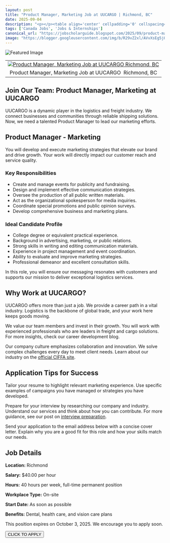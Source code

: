 ```yaml
---
layout: post
title: "Product Manager, Marketing Job at UUCARGO | Richmond, BC"
date: 2025-09-04
description: "<p></p><table align='center' cellpadding='0' cellspacing='0' class='tr-caption-container' style='margin-left: auto; margin-right: auto;'><tbody><tr><td style='text-align: center;'><a href='https://blogger.googleusercontent.com/img/b/R29vZ2xl/AVvXsEg5jQ31uLsPWs3tcROKaYPS06K4t-Xf479A8Nz-16vDYtMjJnEeCTgOUROUUvdWOyWCmSHIlVsklvTxZBcWYyNR79yYcG10bnftkDXUyzLrnx6u_iAzglUMVH8VVTtjgGBBsyrCk9RIIBjX0tuGxgSZ9IUUpbeIEHccUVJMHU8qrs0_bDli_vkpWUo0kpwp/s250/Product%20Manager,%20Marketing%20Job%20at%20UUCARGO%20%20Richmond,%20BC.png' style='margin-left: auto; margin-right: auto;'><img alt='Product Manager, Marketing Job at UUCARGO  Richmond, BC' border='0' src='https://blogger.googleusercontent.com/img/b/R29vZ2xl/AVvXsEg5jQ31uLsPWs3tcROKaYPS06K4t-Xf479A8Nz-16vDYtMjJnEeCTgOUROUUvdWOyWCmSHIlVsklvTxZBcWYyNR79yYcG10bnftkDXUyzLrnx6u_iAzglUMVH8VVTtjgGBBsyrCk9RIIBjX0tuGxgSZ9IUUpbeIEHccUVJMHU8qrs0_bDli_vkpWUo0kpwp/s16000/Product%20Manager,%20Marketing%20Job%20at%20UUCARGO%20%20Richmond,%20BC.png' title='Product Manager, Marketing Job at UUCARGO  Richmond, BC' /></a></td></tr><tr><td class='tr-caption' style='text-align: center;'>Product Manager, Marketing Job at UUCARGO&nbsp; Richmond, BC</td></tr></tbody></table> <p id='last-updated'></p>    <article> <h1>Join Our Team: Product Manager, Marketing at UUCARGO</h1> <p>UUCARGO is a dynamic player in the logistics and freight industry. We connect businesses and communities through reliable shipping solutions. Now, we need a talented Product Manager to lead our marketing efforts.</p>  <section>     <h2>Product Manager - Marketing</h2>     <p>You will develop and execute marketing strategies that elevate our brand and drive growth. Your work will directly impact our customer reach and service quality.</p>      <h3>Key Responsibilities</h3>     <ul>         <li>Create and manage events for publicity and fundraising.</li>         <li>Design and implement effective communication strategies.</li>         <li>Oversee the production of all public written materials.</li>         <li>Act as the organizational spokesperson for media inquiries.</li>         <li>Coordinate special promotions and public opinion surveys.</li>         <li>Develop comprehensive business and marketing plans.</li>     </ul>      <h3>Ideal Candidate Profile</h3>     <ul>         <li>College degree or equivalent practical experience.</li>         <li>Background in advertising, marketing, or public relations.</li>         <li>Strong skills in writing and editing communication materials.</li>         <li>Experience in project management and event coordination.</li>         <li>Ability to evaluate and improve marketing strategies.</li>         <li>Professional demeanor and excellent consultation skills.</li>     </ul>     <p>In this role, you will ensure our messaging resonates with customers and supports our mission to deliver exceptional logistics services.</p> </section>  <section>     <h2>Why Work at UUCARGO?</h2>     <p>UUCARGO offers more than just a job. We provide a career path in a vital industry. Logistics is the backbone of global trade, and your work here keeps goods moving.</p>     <p>We value our team members and invest in their growth. You will work with experienced professionals who are leaders in freight and cargo solutions. For more insights, check our career development blog.</p>     <p>Our company culture emphasizes collaboration and innovation. We solve complex challenges every day to meet client needs. Learn about our industry on the <a href='https://www.ciffa.com/' rel='nofollow' target='_blank'>official CIFFA site</a>.</p> </section>  <section>     <h2>Application Tips for Success</h2>     <p>Tailor your resume to highlight relevant marketing experience. Use specific examples of campaigns you have managed or strategies you have developed.</p>     <p>Prepare for your interview by researching our company and industry. Understand our services and think about how you can contribute. For more guidance, see our post on <a href='https://jobscholarguide.blogspot.com/feeds/posts/[internal-link-url]'>interview preparation</a>.</p>     <p>Send your application to the email address below with a concise cover letter. Explain why you are a good fit for this role and how your skills match our needs.</p> </section>  <section>     <h2>Job Details</h2>     <p><strong>Location:</strong> Richmond</p>     <p><strong>Salary:</strong> $40.00 per hour</p>     <p><strong>Hours:</strong> 40 hours per week, full-time permanent position</p>     <p><strong>Workplace Type:</strong> On-site</p>     <p><strong>Start Date:</strong> As soon as possible</p>     <p><strong>Benefits:</strong> Dental, health care, and vision care plans</p>     <p>This position expires on October 3, 2025. We encourage you to apply soon.</p> </section>    <button id='apply-cta'>     CLICK TO APPLY </button>   </article>"
tags: ['Canada Jobs', 'Jobs & Internships']
canonical_url: "https://jobscholarguide.blogspot.com/2025/09/product-manager-marketing-job-at.html"
image: "https://blogger.googleusercontent.com/img/b/R29vZ2xl/AVvXsEg5jQ31uLsPWs3tcROKaYPS06K4t-Xf479A8Nz-16vDYtMjJnEeCTgOUROUUvdWOyWCmSHIlVsklvTxZBcWYyNR79yYcG10bnftkDXUyzLrnx6u_iAzglUMVH8VVTtjgGBBsyrCk9RIIBjX0tuGxgSZ9IUUpbeIEHccUVJMHU8qrs0_bDli_vkpWUo0kpwp/s72-c/Product%20Manager,%20Marketing%20Job%20at%20UUCARGO%20%20Richmond,%20BC.png"
---
```


![Featured Image](https://blogger.googleusercontent.com/img/b/R29vZ2xl/AVvXsEg5jQ31uLsPWs3tcROKaYPS06K4t-Xf479A8Nz-16vDYtMjJnEeCTgOUROUUvdWOyWCmSHIlVsklvTxZBcWYyNR79yYcG10bnftkDXUyzLrnx6u_iAzglUMVH8VVTtjgGBBsyrCk9RIIBjX0tuGxgSZ9IUUpbeIEHccUVJMHU8qrs0_bDli_vkpWUo0kpwp/s72-c/Product%20Manager,%20Marketing%20Job%20at%20UUCARGO%20%20Richmond,%20BC.png)

<p></p><table align='center' cellpadding='0' cellspacing='0' class='tr-caption-container' style='margin-left: auto; margin-right: auto;'><tbody><tr><td style='text-align: center;'><a href='https://blogger.googleusercontent.com/img/b/R29vZ2xl/AVvXsEg5jQ31uLsPWs3tcROKaYPS06K4t-Xf479A8Nz-16vDYtMjJnEeCTgOUROUUvdWOyWCmSHIlVsklvTxZBcWYyNR79yYcG10bnftkDXUyzLrnx6u_iAzglUMVH8VVTtjgGBBsyrCk9RIIBjX0tuGxgSZ9IUUpbeIEHccUVJMHU8qrs0_bDli_vkpWUo0kpwp/s250/Product%20Manager,%20Marketing%20Job%20at%20UUCARGO%20%20Richmond,%20BC.png' style='margin-left: auto; margin-right: auto;'><img alt='Product Manager, Marketing Job at UUCARGO  Richmond, BC' border='0' src='https://blogger.googleusercontent.com/img/b/R29vZ2xl/AVvXsEg5jQ31uLsPWs3tcROKaYPS06K4t-Xf479A8Nz-16vDYtMjJnEeCTgOUROUUvdWOyWCmSHIlVsklvTxZBcWYyNR79yYcG10bnftkDXUyzLrnx6u_iAzglUMVH8VVTtjgGBBsyrCk9RIIBjX0tuGxgSZ9IUUpbeIEHccUVJMHU8qrs0_bDli_vkpWUo0kpwp/s16000/Product%20Manager,%20Marketing%20Job%20at%20UUCARGO%20%20Richmond,%20BC.png' title='Product Manager, Marketing Job at UUCARGO  Richmond, BC' /></a></td></tr><tr><td class='tr-caption' style='text-align: center;'>Product Manager, Marketing Job at UUCARGO&nbsp; Richmond, BC</td></tr></tbody></table> <p id='last-updated'></p>    <article> <h1>Join Our Team: Product Manager, Marketing at UUCARGO</h1> <p>UUCARGO is a dynamic player in the logistics and freight industry. We connect businesses and communities through reliable shipping solutions. Now, we need a talented Product Manager to lead our marketing efforts.</p>  <section>     <h2>Product Manager - Marketing</h2>     <p>You will develop and execute marketing strategies that elevate our brand and drive growth. Your work will directly impact our customer reach and service quality.</p>      <h3>Key Responsibilities</h3>     <ul>         <li>Create and manage events for publicity and fundraising.</li>         <li>Design and implement effective communication strategies.</li>         <li>Oversee the production of all public written materials.</li>         <li>Act as the organizational spokesperson for media inquiries.</li>         <li>Coordinate special promotions and public opinion surveys.</li>         <li>Develop comprehensive business and marketing plans.</li>     </ul>      <h3>Ideal Candidate Profile</h3>     <ul>         <li>College degree or equivalent practical experience.</li>         <li>Background in advertising, marketing, or public relations.</li>         <li>Strong skills in writing and editing communication materials.</li>         <li>Experience in project management and event coordination.</li>         <li>Ability to evaluate and improve marketing strategies.</li>         <li>Professional demeanor and excellent consultation skills.</li>     </ul>     <p>In this role, you will ensure our messaging resonates with customers and supports our mission to deliver exceptional logistics services.</p> </section>  <section>     <h2>Why Work at UUCARGO?</h2>     <p>UUCARGO offers more than just a job. We provide a career path in a vital industry. Logistics is the backbone of global trade, and your work here keeps goods moving.</p>     <p>We value our team members and invest in their growth. You will work with experienced professionals who are leaders in freight and cargo solutions. For more insights, check our career development blog.</p>     <p>Our company culture emphasizes collaboration and innovation. We solve complex challenges every day to meet client needs. Learn about our industry on the <a href='https://www.ciffa.com/' rel='nofollow' target='_blank'>official CIFFA site</a>.</p> </section>  <section>     <h2>Application Tips for Success</h2>     <p>Tailor your resume to highlight relevant marketing experience. Use specific examples of campaigns you have managed or strategies you have developed.</p>     <p>Prepare for your interview by researching our company and industry. Understand our services and think about how you can contribute. For more guidance, see our post on <a href='https://jobscholarguide.blogspot.com/feeds/posts/[internal-link-url]'>interview preparation</a>.</p>     <p>Send your application to the email address below with a concise cover letter. Explain why you are a good fit for this role and how your skills match our needs.</p> </section>  <section>     <h2>Job Details</h2>     <p><strong>Location:</strong> Richmond</p>     <p><strong>Salary:</strong> $40.00 per hour</p>     <p><strong>Hours:</strong> 40 hours per week, full-time permanent position</p>     <p><strong>Workplace Type:</strong> On-site</p>     <p><strong>Start Date:</strong> As soon as possible</p>     <p><strong>Benefits:</strong> Dental, health care, and vision care plans</p>     <p>This position expires on October 3, 2025. We encourage you to apply soon.</p> </section>    <button id='apply-cta'>     CLICK TO APPLY </button>   </article>

<!--more-->

